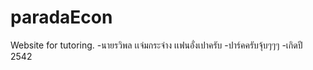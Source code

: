 # paradaEcon
Website for tutoring.
-นายรวิพล เเจ่มกระจ่าง เเฟนอั่งเปาครับ
-ปาร์คครับจุ้บๆๆๆ
-เกิดปี 2542

